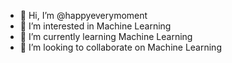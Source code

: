 - 👋 Hi, I’m @happyeverymoment
- 👀 I’m interested in Machine Learning
- 🌱 I’m currently learning Machine Learning
- 💞️ I’m looking to collaborate on Machine Learning
 

<!---
happyeverymoment/happyeverymoment is a ✨ special ✨ repository because its `README.md` (this file) appears on your GitHub profile.
You can click the Preview link to take a look at your changes.
--->
